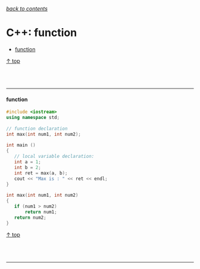 [*back to contents*](https://github.com/gyuho/learn#contents)
<br>

# C++: function

- [function](#function)

[↑ top](#c-function)
<br><br><br><br>
<hr>








#### function

```cpp
#include <iostream>
using namespace std;
 
// function declaration
int max(int num1, int num2);
 
int main ()
{
   // local variable declaration:
   int a = 1;
   int b = 2;
   int ret = max(a, b);
   cout << "Max is : " << ret << endl;
}
 
int max(int num1, int num2) 
{
   if (num1 > num2)
   	   return num1;
   return num2; 
}

```

[↑ top](#c-function)
<br><br><br><br>
<hr>
